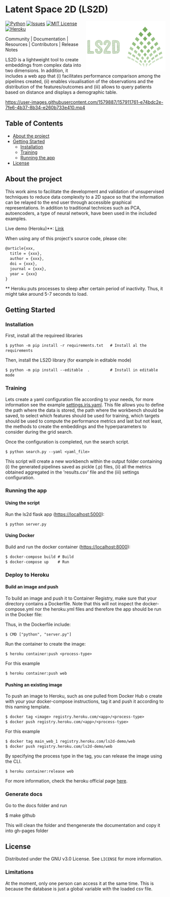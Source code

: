# Latent Space 2D (LS2D)


<img src="docs/logos/logo-ls2d-v1.png" align="right" width="250">

<!-- ----------------------- -->
<!--     PROJECT SHIELDS     -->
<!-- ----------------------- -->
<!--
[![Build][build-shield]][none-url]
[![Coverage][coverage-shield]][none-url]
[![Documentation][documentation-shield]][none-url]
[![Website][website-shield]][none-url]
-->
[![Python][python-shield]][none-url]
[![Issues][issues-shield]][none-url]
[![MIT License][license-shield]][none-url]
[![Heroku][heroku-demo-v2]][ls2d-heroku-demo]

<!--
[![Contributors][contributors-shield]][none-url]
[![Forks][forks-shield]][none-url]
[![Stargazers][stars-shield]][none-url]
[![MIT License][license-shield]][none-url]
-->

Community | Documentation | Resources | Contributors | Release Notes

LS2D is a lightweight tool to create embeddings from complex data into two
dimensions. In addition, it includes a web app that (i) facilitates performance 
comparison among the pipelines created, (ii) enables visualisation of the
observations and the distribution of the features/outcomes and (iii) allows
to query patients based on distance and displays a demographic table. 

<!-- Demonstration video -->
https://user-images.githubusercontent.com/1579887/157911761-e74bdc2e-7fe6-4b37-8b34-e260b733e410.mp4

<!-- > Subtitle or Short Description Goes Here -->

<!-- > ideally one sentence -->

<!-- > include terms/tags that can be searched -->

<!-- ----------------------- -->
<!--    TABLE OF CONTENTS    -->
<!-- ----------------------- -->
## Table of Contents

* [About the project](#about-the-project)
* [Getting Started](#getting-started)
  * [Installation](#installation)
  * [Training](#training)
  * [Running the app](#running-the-app)
* [License](#license)


<!--* [Contributing](#contributing)-->
<!--* [Versioning](#versioning)-->
<!--* [Sponsors](#sponsors)-->
<!--* [Authors](#authors)-->
<!--* [Acknowledgements](#acknowledgements)-->

<!-- ----------------------- -->
<!--    ABOUT THE PROJECT    -->
<!-- ----------------------- -->
## About the project

This work aims to facilitate the development and validation of unsupervised techniques to
reduce data complexity to a 2D space so that the information can be relayed to the end user 
through accessible graphical representations. In addition to traditional technices such as 
PCA, autoencoders, a type of neural network, have been used in the included examples.

Live demo (Heroku)**: <a href="http://ls2d-demo.herokuapp.com/" target="_blank"> Link</a>

When using any of this project's source code, please cite:

```console
@article{xxx,
  title = {xxx},
  author = {xxx},
  doi = {xxx},
  journal = {xxx},
  year = {xxx}
}
```

** Heroku puts processes to sleep after certain period of inactivity. Thus, it might take around 
5-7 seconds to load.

<!-- ----------------------- -->
<!--     GETTING STARTED     -->
<!-- ----------------------- -->
## Getting Started

### Installation

First, install all the requireed libraries

```console
$ python -m pip install -r requirements.txt   # Install al the requirements
```

Then, install the LS2D library (for example in editable mode)

```console
$ python -m pip install --editable  .         # Install in editable mode
```

### Training

Lets create a yaml configuration file according to your needs, for more
information see the example [settings.iris.yaml](ls2d-settings-file). 
This file allows you to define the path where the data is stored, the path 
where the workbench should be saved, to select which features should be used 
for training, which targets should be used to compute the performance metrics 
and last but not least, the methods to create the embeddings and the 
hyperparameters to consider  during the grid search. 

Once the configuration is completed, run the search script.

```console
$ python search.py --yaml <yaml_file>
```
  
This script will create a new workbench within the output folder containing 
(i) the generated pipelines saved as pickle (.p) files, (ii) all the metrics 
obtained aggregated in the 'results.csv' file and the (iii) settings 
configuration.

### Running the app

#### Using the script

Run the ls2d flask app 
([https://localhost:5000](https://localhost:5000)):

```console
$ python server.py
```

#### Using Docker

Build and run the docker container
([https://localhost:8000](https://localhost:8000)):

```console
$ docker-compose build # Build
$ docker-compose up    # Run
```

### Deploy to Heroku


#### Build an image and push

To build an image and push it to Container Registry, make sure that your directory 
contains a Dockerfile. Note that this will not inspect the docker-compose.yml nor 
the heroku.yml files and therefore the app should be run in the Docker file:
 
Thus, in the Dockerfile include:
 
```console
$ CMD ["python", "server.py"]
```
 
Run the container to create the image:

```console
$ heroku container:push <process-type> 
```

For this example

```console
$ heroku container:push web 
```

#### Pushing an existing image

To push an image to Heroku, such as one pulled from Docker Hub o create with your 
your docker-compose instructions, tag it and push it according to this naming 
template.

```console
$ docker tag <image> registry.heroku.com/<app>/<process-type>
$ docker push registry.heroku.com/<app>/<process-type>
```

For this example

```console
$ docker tag main_web_1 registry.heroku.com/ls2d-demo/web
$ docker push registry.heroku.com/ls2d-demo/web
```

By specifying the process type in the tag, you can release the image using the CLI. 

```console
$ heroku container:release web
```

For more information, check the heroku official page 
[here](https://devcenter.heroku.com/categories/deploying-with-docker).

### Generate docs

Go to the docs folder and run

$ make github

This will clean the folder and thengenerate the documentation and copy it into gh-pages folder


<!-- ----------------------- -->
<!--         LICENSE         -->
<!-- ----------------------- -->
## License

Distributed under the GNU v3.0 License. See `LICENSE` for more information.

<!-- ----------------------- -->
<!-- MARKDOWN LINKS & IMAGES -->
<!-- ----------------------- -->
<!-- https://www.markdownguide.org/basic-syntax/#reference-style-links -->
[contributors-shield]: https://img.shields.io/badge/contributors-1-yellow.svg
[forks-shield]: https://img.shields.io/badge/forks-0-blue.svg
[stars-shield]: https://img.shields.io/badge/stars-0-blue.svg
[issues-shield]: https://img.shields.io/badge/issues-3_open-yellow.svg
[license-shield]: https://img.shields.io/badge/license-GNUv0.3-orange.svg
[linkedin-shield]: https://img.shields.io/badge/-LinkedIn-black.svg?style=flat-square&logo=linkedin&colorB=555
[product-screenshot]: images/screenshot.png

[heroku-demo]: https://img.shields.io/badge/heroku%20demo-purple.svg
[heroku-demo-v2]: https://img.shields.io/badge/heroku-live%20demo-purple.svg

[build-shield]: https://img.shields.io/badge/build-none-yellow.svg
[coverage-shield]: https://img.shields.io/badge/coverage-none-yellow.svg
[documentation-shield]: https://img.shields.io/badge/docs-none-yellow.svg
[website-shield]: https://img.shields.io/badge/website-none-yellow.svg
[python-shield]: https://img.shields.io/badge/python-3.6|3.7|3.8-blue.svg
[pypi-package]: https://img.shields.io/badge/pypi_package-0.0.1-yellow.svg

[dependency-shield]: http://img.shields.io/gemnasium/badges/badgerbadgerbadger.svg?style=flat-square
[coverage-shield]: http://img.shields.io/coveralls/badges/badgerbadgerbadger.svg?style=flat-square
[codeclimate-shield]: http://img.shields.io/codeclimate/github/badges/badgerbadgerbadger.svg?style=flat-square
[githubissues-shield]: http://githubbadges.herokuapp.com/badges/badgerbadgerbadger/issues.svg?style=flat-square
[pullrequests-shield]: http://githubbadges.herokuapp.com/badges/badgerbadgerbadger/pulls.svg?style=flat-square
[gemversion-shield]: http://img.shields.io/gem/v/badgerbadgerbadger.svg?style=flat-square
[license-shield]: http://img.shields.io/:license-mit-blue.svg?style=flat-square
[badges-shield]: http://img.shields.io/:badges-9/9-ff6799.svg?

[none-url]: https://www.imperial.ac.uk/bio-inspired-technology/research/infection-technology/epic-impoc/

[ls2d-settings-file]: https://github.com/bahp/ls2d/blob/main/datasets/iris/settings.iris.yaml
[ls2d-heroku-demo]: http://ls2d-demo.herokuapp.com/

### Limitations

At the moment, only one person can access it at the same time. This is
because the database is just a global variable with the loaded csv file.
